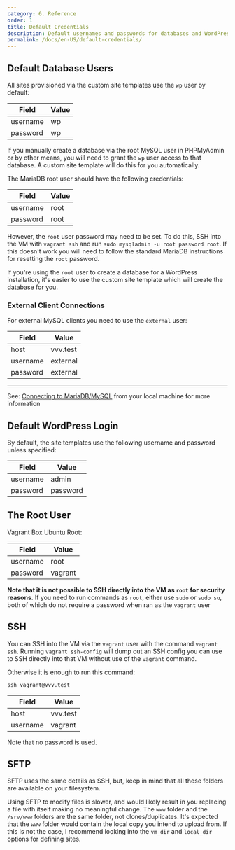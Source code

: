 ```yaml
---
category: 6. Reference
order: 1
title: Default Credentials
description: Default usernames and passwords for databases and WordPress installations.
permalink: /docs/en-US/default-credentials/
---
```


## Default Database Users

All sites provisioned via the custom site templates use the `wp` user by default:

| Field    	| Value    	|
|----------	|----------	|
| username 	| wp 	|
| password 	| wp 	|

If you manually create a database via the root MySQL user in PHPMyAdmin or by other means, you will need to grant the `wp` user access to that database. A custom site template will do this for you automatically.

The MariaDB root user should have the following credentials:

| Field    	| Value    	|
|----------	|----------	|
| username 	| root 	|
| password 	| root 	|

However, the `root` user password may need to be set. To do this, SSH into the VM with `vagrant ssh` and run `sudo mysqladmin -u root password root`. If this doesn't work you will need to follow the standard MariaDB instructions for resetting the `root` password.

If you're using the `root` user to create a database for a WordPress installation, it's easier to use the custom site template which will create the database for you.

### External Client Connections

For external MySQL clients  you need to use the `external` user:

| Field    	| Value    	|
|----------	|----------	|
| host     	| vvv.test 	|
| username 	| external 	|
| password 	| external 	|

---

See: [Connecting to MariaDB/MySQL](sql-client.md) from your local machine for more information

##  Default WordPress Login

By default, the site templates use the following username and password unless specified:

| Field    	| Value    	|
|----------	|----------	|
| username 	| admin 	|
| password 	| password 	|

## The Root User

Vagrant Box Ubuntu Root:

| Field    	| Value    	|
|----------	|----------	|
| username 	| root 	|
| password 	| vagrant 	|

**Note that it is not possible to SSH directly into the VM as `root` for security reasons**. If you need to run commands as `root`, either use `sudo` or `sudo su`, both of which do not require a password when ran as the `vagrant` user

## SSH

You can SSH into the VM via the `vagrant` user with the command `vagrant ssh`. Running `vagrant ssh-config` will dump out an SSH config you can use to SSH directly into that VM without use of the `vagrant` command.

Otherwise it is enough to run this command:

```shell
ssh vagrant@vvv.test
```

| Field    	| Value    	|
|----------	|----------	|
| host 	| vvv.test 	|
| username 	| vagrant 	|

Note that no password is used.

## SFTP

SFTP uses the same details as SSH, but, keep in mind that all these folders are available on your filesystem.

Using SFTP to modify files is slower, and would likely result in you replacing a file with itself making no meaningful change. The `www` folder and the `/srv/www` folders are the same folder, not clones/duplicates. It's expected that the `www` folder would contain the local copy you intend to upload from. If this is not the case, I recommend looking into the `vm_dir` and `local_dir` options for defining sites.
